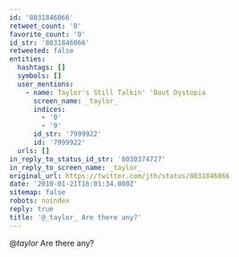 ```yaml
---
id: '8031846066'
retweet_count: '0'
favorite_count: '0'
id_str: '8031846066'
retweeted: false
entities:
  hashtags: []
  symbols: []
  user_mentions:
    - name: Taylor's Still Talkin' 'Bout Dystopia
      screen_name: _taylor_
      indices:
        - '0'
        - '9'
      id_str: '7999922'
      id: '7999922'
  urls: []
in_reply_to_status_id_str: '8030374727'
in_reply_to_screen_name: _taylor_
original_url: https://twitter.com/jth/status/8031846066
date: '2010-01-21T16:01:34.000Z'
sitemap: false
robots: noindex
reply: true
title: '@_taylor_ Are there any?'
---
```


@_taylor_ Are there any?